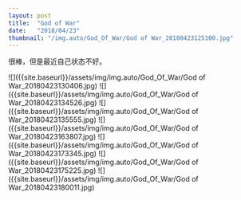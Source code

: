 ```yaml
---
layout: post
title:  "God of War"
date:   "2018/04/23"
thumbnail: "/img.auto/God_Of_War/God of War_20180423125100.jpg"
---
```

很棒，但是最近自己状态不好。

![]({{site.baseurl}}/assets/img/img.auto/God_Of_War/God of War_20180423130406.jpg)
![]({{site.baseurl}}/assets/img/img.auto/God_Of_War/God of War_20180423134526.jpg)
![]({{site.baseurl}}/assets/img/img.auto/God_Of_War/God of War_20180423135555.jpg)
![]({{site.baseurl}}/assets/img/img.auto/God_Of_War/God of War_20180423163807.jpg)
![]({{site.baseurl}}/assets/img/img.auto/God_Of_War/God of War_20180423173345.jpg)
![]({{site.baseurl}}/assets/img/img.auto/God_Of_War/God of War_20180423175225.jpg)
![]({{site.baseurl}}/assets/img/img.auto/God_Of_War/God of War_20180423180011.jpg)